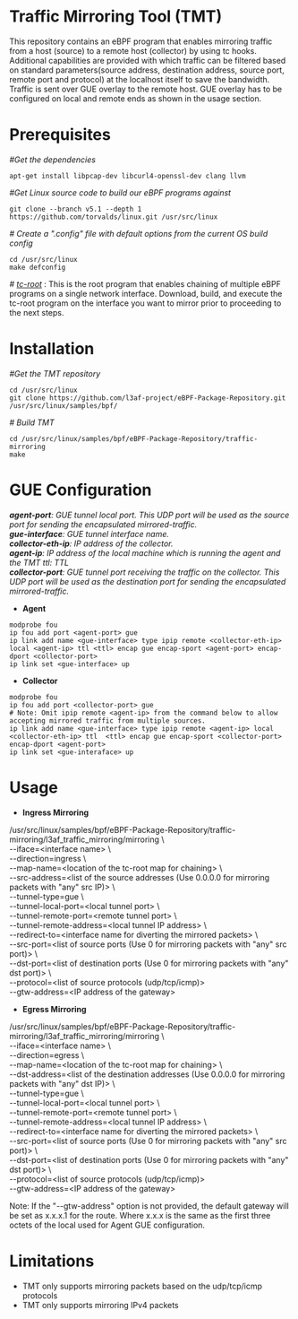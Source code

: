 Traffic Mirroring Tool (TMT)
=================
This repository contains an eBPF program that enables mirroring traffic from a host (source) to a remote host (collector) by using tc hooks.
Additional capabilities are provided with which traffic can be filtered based on standard parameters(source address, destination address, source port, remote port and protocol) at the localhost itself to save the bandwidth. Traffic is sent over GUE overlay to the remote host. GUE overlay has to be configured on local and remote ends as shown in the usage section.

Prerequisites
=================

_#Get the dependencies_
```
apt-get install libpcap-dev libcurl4-openssl-dev clang llvm
```
  

_#Get Linux source code to build our eBPF programs against_
```
git clone --branch v5.1 --depth 1 https://github.com/torvalds/linux.git /usr/src/linux
```
  

_# Create a ".config" file with default options from the current OS build config_
```
cd /usr/src/linux
make defconfig
```
_# [tc-root](../tc_root)_ : This is the root program that enables chaining of multiple eBPF programs on a single network interface. Download, build, and execute the tc-root program on the interface you want to mirror prior to proceeding to the next steps.


Installation
=================

_#Get the TMT repository_  
```
cd /usr/src/linux  
git clone https://github.com/l3af-project/eBPF-Package-Repository.git /usr/src/linux/samples/bpf/  
```

_# Build TMT_  
```
cd /usr/src/linux/samples/bpf/eBPF-Package-Repository/traffic-mirroring  
make  
```

GUE Configuration
=================
_**agent-port**: GUE tunnel local port. This UDP port will be used as the source port for sending the encapsulated mirrored-traffic._  
_**gue-interface**: GUE tunnel interface name._  
_**collector-eth-ip**: IP address of the collector._  
_**agent-ip**: IP address of the local machine which is running the agent and the TMT ttl: TTL_  
_**collector-port**: GUE tunnel port receiving the traffic on the collector. This UDP port will be used as the destination port for sending the encapsulated mirrored-traffic._  

* **Agent**  
```
modprobe fou  
ip fou add port <agent-port> gue  
ip link add name <gue-interface> type ipip remote <collector-eth-ip> local <agent-ip> ttl <ttl> encap gue encap-sport <agent-port> encap-dport <collector-port>  
ip link set <gue-interface> up  
```

* **Collector**  
```
modprobe fou  
ip fou add port <collector-port> gue  
# Note: Omit ipip remote <agent-ip> from the command below to allow accepting mirrored traffic from multiple sources.   
ip link add name <gue-interface> type ipip remote <agent-ip> local <collector-eth-ip> ttl  <ttl> encap gue encap-sport <collector-port> encap-dport <agent-port>  
ip link set <gue-interaface> up  
```

Usage
=====
* **Ingress Mirroring**  

/usr/src/linux/samples/bpf/eBPF-Package-Repository/traffic-mirroring/l3af_traffic_mirroring/mirroring \\ \
\--iface=\<interface name\> \\  
\--direction=ingress \\  
\--map-name=\<location of the tc-root map for chaining\> \\  
\--src-address=\<list of the source addresses (Use 0.0.0.0 for mirroring packets with "any" src IP)\> \\  
\--tunnel-type=gue \\  
\--tunnel-local-port=\<local tunnel port\> \\  
\--tunnel-remote-port=\<remote tunnel port\> \\  
\--tunnel-remote-address=\<local tunnel IP address\> \\  
\--redirect-to=\<interface name for diverting the mirrored packets\> \\  
\--src-port=\<list of source ports (Use 0 for mirroring packets with "any" src port)\> \\  
\--dst-port=\<list of destination ports (Use 0 for mirroring packets with "any" dst port)\> \\  
\--protocol=\<list of source protocols (udp/tcp/icmp)\>  
\--gtw-address=\<IP address of the gateway\>  


* **Egress Mirroring**

/usr/src/linux/samples/bpf/eBPF-Package-Repository/traffic-mirroring/l3af_traffic_mirroring/mirroring \\ \
\--iface=\<interface name\> \\  
\--direction=egress \\  
\--map-name=\<location of the tc-root map for chaining\> \\  
\--dst-address=\<list of the destination addresses (Use 0.0.0.0 for mirroring packets with "any" dst IP)\> \\  
\--tunnel-type=gue \\  
\--tunnel-local-port=\<local tunnel port\> \\  
\--tunnel-remote-port=\<remote tunnel port\> \\  
\--tunnel-remote-address=\<local tunnel IP address\> \\  
\--redirect-to=\<interface name for diverting the mirrored packets\> \\  
\--src-port=\<list of source ports (Use 0 for mirroring packets with "any" src port)\> \\  
\--dst-port=\<list of destination ports (Use 0 for mirroring packets with "any" dst port)\> \\  
\--protocol=\<list of source protocols (udp/tcp/icmp)\>  
\--gtw-address=\<IP address of the gateway\>  

Note: If the "--gtw-address" option is not provided, the default gateway will be set as x.x.x.1 for the route. Where x.x.x is the same as the first three octets of the local <agent-ip> used for Agent GUE configuration.  


Limitations
=================
* TMT only supports mirroring packets based on the udp/tcp/icmp protocols    
* TMT only supports mirroring IPv4 packets    

